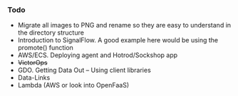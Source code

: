 ### Todo
- Migrate all images to PNG and rename so they are easy to understand in the directory structure
- Introduction to SignalFlow. A good example here would be using the promote() function
- AWS/ECS. Deploying agent and Hotrod/Sockshop app
- ~~VictorOps~~
- GDO. Getting Data Out – Using client libraries
- Data-Links
- Lambda (AWS or look into OpenFaaS)

